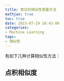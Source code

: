 ```yaml
---
title: 常见的相似性度量方法
mathjax: true
toc: true
date: 2023-07-29 16:43:09
categories:
- Machine Learning
tags:
- 相似性
---
```

有如下几种计算相似性方法：

<!--more-->

## 点积相似度